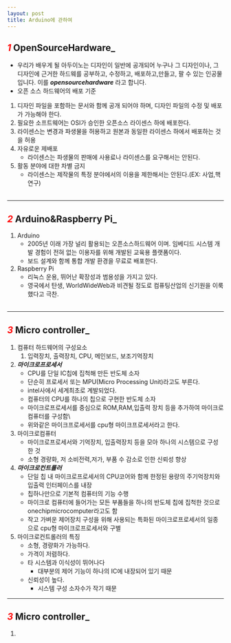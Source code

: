 ```yaml
---
layout: post
title: Arduino에 관하여
---
```

## **_<span style="color:red"> 1_ OpenSourceHardware</span>_**
* 우리가 배우게 될 아두이노는 디자인이 일반에 공개되어 누구나 그 디자인이나, 그 디자인에 근거한 하드웨를 공부하고, 수정하고, 배포하고,만들고, 팔 수 있는 인공물입니다. 이를 **_opensourcehardware_** 라고 합니다.
* 오픈 소스 하드웨어의 배포 기준
1. 디자인 파일을 포함하는 문서와 함께 공개 되어야 하며, 디자인 파일의 수정 및 배포가 가능해야 한다.
1. 필요한 소프트웨어는 OSI가 승인한 오픈소스 라이센스 하에 배포한다.
1. 라이센스는 변경과 파생물을 허용하고 원본과 동일한 라이센스 하에서 배포하는 것을 허용
1. 자유로운 제배포
    - 라이센스는 파생물의 판매에 사용료나 라이센스를 요구해서는 안된다.
1. 활동 분야에 대한 차별 금지
    - 라이센스는 제작물의 특정 분야에서의 이용을 제한해서는 안된다.(EX: 사업,핵 연구)<br/><br/>
    
---
## **_<span style="color:red"> 2_ Arduino&Raspberry Pi</span>_**
1. Arduino
    - 2005년 이래 가장 널리 활용되는 오픈소스하드웨어 이며. 임베디드 시스템 개발 경험이 전혀 없는 이용자를 위해 개발된 교육용 플랫폼이다.
    - 보드 설계와 함께 통합 개발 환경을 무료로 배포한다.
1. Raspberry Pi
    - 리눅스 운용, 뛰어난 확장성과 범용성을 가지고 있다.
    - 영국에서 탄생, WorldWideWeb과 비견될 정도로 컴퓨팅산업의 신기원을 이룩했다고 극찬.<br/><br/>

---
## **_<span style="color:red"> 3_ Micro controller</span>_**
1. 컴퓨터 하드웨어의 구성요소
    1. 입력장치, 출력장치, CPU, 메인보드, 보조기억장치
1. **_마이크로프로세서_**
    - CPU를 단일 IC칩에 집척해 만든 반도체 소자
    - 단순히 프로세서 또는 MPU(Micro Processing Unit)라고도 부른다.
    - intel사에서 세계최초로 계발되었다.
    - 컴퓨터의 CPU를 하나의 칩으로 구현한 반도체 소자
    - 마이크로프로세서를 중심으로 ROM,RAM,입출력 장치 등을 추가하여 마이크로 컴퓨터를 구성함\
    - 위와같은 마이크프로세서를 cpu형 마이크프로세서라고 한다.
1. 마이크로컴퓨터
    - 마이크로프로세서와 기억장치, 입출력장치 등을 모아 하나의 시스템으로 구성한 것
    - 소형 경량화, 저 소비전력,저가, 부품 수 감소로 인한 신뢰성 향상
1. **_마이크로컨트롤러_**
    - 단일 칩 내 마이크로프로세서의 CPU코어와 함께 한정된 용량의 주기억장치와 입출력 인터페이스를 내장
    - 칩하나만으로 기본적 컴퓨터의 기능 수행   
    - 마이크로 컴퓨터에 들어가는 모든 부품들을 하나의 반도체 칩에 집척한 것으로 onechipmicrocomputer라고도 함
    - 작고 가벼운 제어장치 구성을 위해 사용되는 특화된 마이크로프로세서의 일종으로 cpu형 마이크로프로세서와 구별
1. 마이크로컨트롤러의 특징
    - 소형, 경량화가 가능하다.
    - 가격이 저렴하다.
    - 타 시스템과 이식성이 뛰어나다
        - 대부분의 제어 기능이 하나의 IC에 내장되어 있기 때문
    - 신뢰성이 높다.
        - 시스템 구성 소자수가 작기 때문
---
## **_<span style="color:red"> 3_ Micro controller</span>_**
1. 




